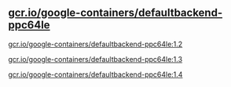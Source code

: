 
[gcr.io/google-containers/defaultbackend-ppc64le](https://hub.docker.com/r/anjia0532/google-containers.defaultbackend-ppc64le/tags/)
-----


[gcr.io/google-containers/defaultbackend-ppc64le:1.2](https://hub.docker.com/r/anjia0532/google-containers.defaultbackend-ppc64le/tags/)


[gcr.io/google-containers/defaultbackend-ppc64le:1.3](https://hub.docker.com/r/anjia0532/google-containers.defaultbackend-ppc64le/tags/)


[gcr.io/google-containers/defaultbackend-ppc64le:1.4](https://hub.docker.com/r/anjia0532/google-containers.defaultbackend-ppc64le/tags/)


